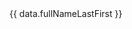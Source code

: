 <div class="dashboard__card"  [formGroup]="filtersForm"  #customCard>
  <dashboard-card-title [title]="'Active Candidates'">
      <input-dropdown 
                      [form]="filtersForm"
                      formControlName="requisitions"
                      [data]="requisitionsData"
                      [placeholder]="'Choose Requisition'"
                      [floatLabelType]="'Never'"
                      (optionSelected)="onDropDownChange($event)"
                      ></input-dropdown>
  </dashboard-card-title>
  <dashboard-card-body>
  <div id="custom-grid">
  <talent-grid
    #grid
    [allowSorting]="true"
    [allowPaging]="true"
    [allowNew]="false"
    [allowFiltering]="false"
    [allowBulkActions]="false"
    [allowSearch]="false"
    [allowExport]="false"
    [gridHeight]="customGridHeight"
    [data]="candidatesListData"
    (initialized)="initialized($event)"
    (selected)="selected($event)"
    (dataStateChange)="dataStateChange($event)"
    [selectOptions]="selectOptions"
    [loading]="loading"
    [isServerSide]="false"    
  >
  <e-columns>
      <e-column field="fullNameLastFirst" headerText="Candidate">
          <ng-template #template let-data>
              <ejs-tooltip *hasKey="[Keys.HiringCandidatesView, Keys.HiringCandidatesEdit]"   #tooltip
                           [content]="editOrViewThisCandidate + ' (' + data.fullNameLastFirst + ')'">
                <a class="grid-link disable-row-select" (click)="onLinkClicked($event, data)">{{ data.fullNameLastFirst }}</a>
              </ejs-tooltip>
            </ng-template>
      </e-column>
      <e-column field="candidateStatus" headerText="Status"></e-column>
  </e-columns>
  </talent-grid>
</div>
  </dashboard-card-body>
</div>
